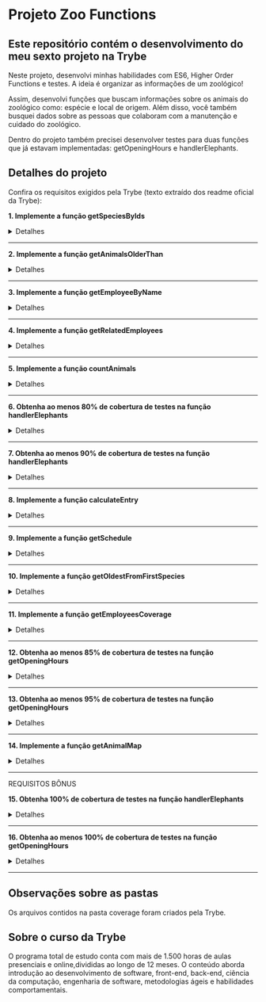# Projeto Zoo Functions
## Este repositório contém o desenvolvimento do meu sexto projeto na Trybe

Neste projeto, desenvolvi minhas habilidades com ES6, Higher Order Functions e testes. A ideia é organizar as informações de um zoológico! 

Assim, desenvolvi funções que buscam informações sobre os animais do zoológico como: espécie e local de origem. Além disso, você também busquei  dados sobre as pessoas que colaboram com a manutenção e cuidado do zoológico.

Dentro do projeto também precisei desenvolver testes para duas funções que já estavam implementadas: getOpeningHours e handlerElephants.

## Detalhes do projeto

Confira os requisitos exigidos pela Trybe (texto extraído dos readme oficial da Trybe):

**1. Implemente a função getSpeciesByIds**

<details><summary>Detalhes</summary>
<p>

> Implemente a função getSpeciesByIds para buscar as espécies dos animais por meio de um ID e retorne um array contendo todos os animais dessa espécie.

</p>
</details>

---

**2. Implemente a função getAnimalsOlderThan**

<details><summary>Detalhes</summary>
<p>

> Implemente a função getAnimalsOlderThan que deve receber uma espécie e uma idade como parâmetro, e então retornar se todos os animais dessa espécie possuem essa idade ou são mais velhos.

</p>
</details>

---

**3. Implemente a função getEmployeeByName**

<details><summary>Detalhes</summary>
<p>

> Implemente a função getEmployeeByName que deve buscar por pessoas colaboradoras através de seu primeiro ou último nome.

</p>
</details>

---

**4. Implemente a função getRelatedEmployees**

<details><summary>Detalhes</summary>
<p>

> Implemente a função getRelatedEmployees para verificar se uma pessoa colaboradora é gerente e quais pessoas ela lidera.

</p>
</details>

---

**5. Implemente a função countAnimals**

<details><summary>Detalhes</summary>
<p>

> Implemente a função countAnimals que deverá contabilizar a quantidade de espécies de animais residentes no zoológico.

</p>
</details>

---

**6. Obtenha ao menos 80% de cobertura de testes na função handlerElephants**

<details><summary>Detalhes</summary>
<p>

> Implemente os testes da função handlerElephants para obter ao menos 80% de cobertura.

</p>
</details>

---

**7. Obtenha ao menos 90% de cobertura de testes na função handlerElephants**

<details><summary>Detalhes</summary>
<p>

> Implemente os testes da função handlerElephants para obter ao menos 90% de cobertura.

</p>
</details>

---

**8. Implemente a função calculateEntry**

<details><summary>Detalhes</summary>
<p>

> Calcule o valor total da entrada dos visitantes do zoológico.

</p>
</details>

---

**9. Implemente a função getSchedule**

<details><summary>Detalhes</summary>
<p>

> Implemente a função getSchedule que irá disponibilizar um cronograma com os horários de visita da semana disponíveis para cada espécie de animal.

</p>
</details>

---

**10. Implemente a função getOldestFromFirstSpecies**

<details><summary>Detalhes</summary>
<p>

> Implemente a função getOldestFromFirstSpecies que deverá encontrar o animal mais velho da espécie gerenciado por uma pessoa colaboradora.

</p>
</details>

---

**11. Implemente a função getEmployeesCoverage**

<details><summary>Detalhes</summary>
<p>

> Implemente a função getEmployeesCoverage que deverá retornar as informações sobre a pessoa colaboradora e por quais espécies ela é responsável.

</p>
</details>

---

**12. Obtenha ao menos 85% de cobertura de testes na função getOpeningHours**

<details><summary>Detalhes</summary>
<p>

> Implemente os testes da função getOpeningHours para obter ao menos 85% de cobertura.

</p>
</details>

---

**13. Obtenha ao menos 95% de cobertura de testes na função getOpeningHours**

<details><summary>Detalhes</summary>
<p>

> Implemente os testes da função getOpeningHours para obter 95% de cobertura.

</p>
</details>

---

**14. Implemente a função getAnimalMap**

<details><summary>Detalhes</summary>
<p>

> Faça o mapeamento geográfico dos animais de cada espécie e realize filtros de localização, nome em ordem alfabética e sexo.

</p>
</details>

---

REQUISITOS BÔNUS

**15. Obtenha 100% de cobertura de testes na função handlerElephants**

<details><summary>Detalhes</summary>
<p>

> Implemente os testes da função handlerElephants para obter 100% de cobertura.

</p>
</details>

---

**16. Obtenha ao menos 100% de cobertura de testes na função getOpeningHours**

<details><summary>Detalhes</summary>
<p>

> Implemente os testes da função getOpeningHours para obter 100% de cobertura.

</p>
</details>

---

## Observações sobre as pastas

Os arquivos contidos na pasta coverage foram criados pela Trybe.

## Sobre o curso da Trybe
O programa total de estudo conta com mais de 1.500 horas de aulas presenciais e online,divididas ao longo de 12 meses. O conteúdo aborda introdução ao desenvolvimento de software, front-end, back-end, ciência da computação, engenharia de software, metodologias ágeis e habilidades comportamentais.
